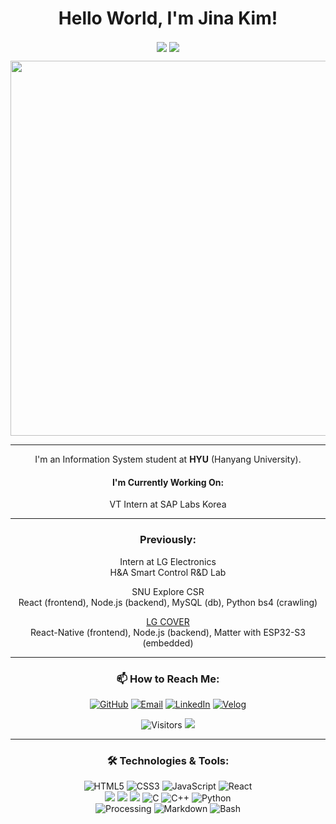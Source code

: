 <h1 align="center">Hello World, I'm Jina Kim!</h1>
<p align="center">
<!--   <img align='center' src="https://github-readme-stats.vercel.app/api?username=ajinjink&show_icons=true&theme=highcontrast" height="165"> -->
  <img align='center' src="http://mazassumnida.wtf/api/v2/generate_badge?boj=hansoyo">
  <img align='center' src="http://mazandi.herokuapp.com/api?handle=hansoyo&theme=cold">
</p>
<p align="center">
  <img src="https://github-readme-streak-stats.herokuapp.com?user=ajinjink&theme=vue&hide_border=true&locale=en&date_format=M%20j%5B%2C%20Y%5D" width = "600">
</p>

---
<p align="center">
  I'm an Information System student at <strong>HYU</strong> (Hanyang University).
</p>

<h4 align="center">I'm Currently Working On:</h4>
<p align="center">
  VT Intern at SAP Labs Korea
</p>


---
<h3 align="center">Previously:</h3>
<p align="center">
  Intern at LG Electronics<br>
  H&A Smart Control R&D Lab
</p>
<p align="center">
  SNU Explore CSR<br/>
  React (frontend), Node.js (backend), MySQL (db), Python bs4 (crawling)
</p>
<p align="center">
  <a href="https://github.com/LG-Cover/Cover-FE" target="_blank">LG COVER</a><br/>
  React-Native (frontend), Node.js (backend), Matter with ESP32-S3 (embedded)
</p>


---
<h3 align="center">📫 How to Reach Me:</h3>
<p align="center">
  <a href="https://github.com/ajinjink" target="_blank"><img alt="GitHub" src="https://img.shields.io/badge/GitHub-100000?style=for-the-badge&logo=github&logoColor=white" /></a>
  <a href="mailto:drjina02@gmail.com" target="_blank"><img alt="Email" src="https://img.shields.io/badge/Email-D14836?style=for-the-badge&logo=gmail&logoColor=white" /></a>
  <a href="https://www.linkedin.com/in/ajinjin-kim/" target="_blank"><img alt="LinkedIn" src="https://img.shields.io/badge/LinkedIn-0077B5?style=for-the-badge&logo=linkedin&logoColor=white" /></a>
  <a href="https://velog.io/@ajinjin" target="_blank"><img alt="Velog" src="https://img.shields.io/badge/Velog-20C997?style=for-the-badge&logo=velog&logoColor=white" /></a>
</p>
<p align="center">
  <img src="https://komarev.com/ghpvc/?username=ajinjink&color=blue&style=flat-square" alt="Visitors">
  <img src="https://hits.seeyoufarm.com/api/count/incr/badge.svg?url=https%3A%2F%2Fgithub.com%2Fopusdeisong&count_bg=%2379C83D&title_bg=%23555555&icon=&icon_color=%23E7E7E7&title=hits&edge_flat=false">
</p>

---
<h3 align="center">🛠️ Technologies & Tools:</h3>
<p align="center">
  <img src="https://img.shields.io/badge/HTML5-E34F26?style=for-the-badge&logo=html5&logoColor=white" alt="HTML5" />
  <img src="https://img.shields.io/badge/CSS3-1572B6?style=for-the-badge&logo=css3&logoColor=white" alt="CSS3" />
  <img src="https://img.shields.io/badge/JavaScript-F7DF1E?style=for-the-badge&logo=javascript&logoColor=black" alt="JavaScript" />
  <img src="https://img.shields.io/badge/React-61DAFB?style=for-the-badge&logo=react&logoColor=white" alt="React" /><br>
  <img src="https://img.shields.io/badge/Node.js-339933?style=for-the-badge&logo=Node.js&logoColor=white"/>
  <img src="https://img.shields.io/badge/MySQL-4479A1?style=for-the-badge&logo=MySQL&logoColor=white"/>
  <img src="https://img.shields.io/badge/MongoDB-47A248?style=for-the-badge&logo=MongoDB&logoColor=white"/>
  <img src="https://img.shields.io/badge/C-A8B9CC?style=for-the-badge&logo=c&logoColor=black" alt="C" />
  <img src="https://img.shields.io/badge/C%2B%2B-00599C?style=for-the-badge&logo=cplusplus&logoColor=white" alt="C++" />
  <img src="https://img.shields.io/badge/Python-3776AB?style=for-the-badge&logo=python&logoColor=white" alt="Python" /><br>
  <img src="https://img.shields.io/badge/Processing-0096D6?style=for-the-badge&logo=processingfoundation&logoColor=white" alt="Processing" />
  <img src="https://img.shields.io/badge/Markdown-000000?style=for-the-badge&logo=markdown&logoColor=white" alt="Markdown" />
  <img src="https://img.shields.io/badge/Bash-4EAA25?style=for-the-badge&logo=gnu-bash&logoColor=white" alt="Bash" />
</p>
